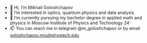 - 👋 Hi, I’m Mikhail Goloshchapov
- 👀 I’m interested in optics, quantum physics and data analysis
- 🌱 I’m currently pursuing my bachelor degree in applied math and physics in Moscow Institute of Physics and Technology 24'
- 📫 You can reach me in telegram @m_goloshchapov or by email goloshchapov.miu@phystech.edu 

<!---
mgoloshchapov/mgoloshchapov is a ✨ special ✨ repository because its `README.md` (this file) appears on your GitHub profile.
You can click the Preview link to take a look at your changes.
--->
